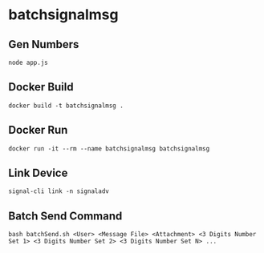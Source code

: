 # batchsignalmsg

## Gen Numbers
```
node app.js
```

## Docker Build
```
docker build -t batchsignalmsg .
```

## Docker Run
```
docker run -it --rm --name batchsignalmsg batchsignalmsg
```

## Link Device
```
signal-cli link -n signaladv
```

## Batch Send Command
```
bash batchSend.sh <User> <Message File> <Attachment> <3 Digits Number Set 1> <3 Digits Number Set 2> <3 Digits Number Set N> ...
```